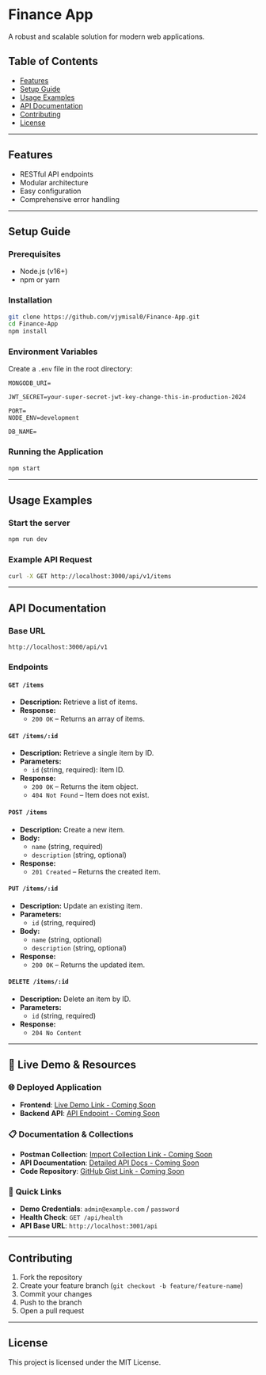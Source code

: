 # Finance App 

A robust and scalable solution for modern web applications.

## Table of Contents

- [Features](#features)
- [Setup Guide](#setup-guide)
- [Usage Examples](#usage-examples)
- [API Documentation](#api-documentation)
- [Contributing](#contributing)
- [License](#license)

---

## Features

- RESTful API endpoints
- Modular architecture
- Easy configuration
- Comprehensive error handling

---

## Setup Guide

### Prerequisites

- Node.js (v16+)
- npm or yarn

### Installation

```bash
git clone https://github.com/vjymisal0/Finance-App.git
cd Finance-App
npm install
```

### Environment Variables

Create a `.env` file in the root directory:

```env
MONGODB_URI=

JWT_SECRET=your-super-secret-jwt-key-change-this-in-production-2024

PORT=
NODE_ENV=development

DB_NAME=
```

### Running the Application

```bash
npm start
```

---

## Usage Examples

### Start the server

```bash
npm run dev
```

### Example API Request

```bash
curl -X GET http://localhost:3000/api/v1/items
```

---

## API Documentation

### Base URL

```
http://localhost:3000/api/v1
```

### Endpoints

#### `GET /items`

- **Description:** Retrieve a list of items.
- **Response:**
    - `200 OK` – Returns an array of items.

#### `GET /items/:id`

- **Description:** Retrieve a single item by ID.
- **Parameters:**
    - `id` (string, required): Item ID.
- **Response:**
    - `200 OK` – Returns the item object.
    - `404 Not Found` – Item does not exist.

#### `POST /items`

- **Description:** Create a new item.
- **Body:**
    - `name` (string, required)
    - `description` (string, optional)
- **Response:**
    - `201 Created` – Returns the created item.

#### `PUT /items/:id`

- **Description:** Update an existing item.
- **Parameters:**
    - `id` (string, required)
- **Body:**
    - `name` (string, optional)
    - `description` (string, optional)
- **Response:**
    - `200 OK` – Returns the updated item.

#### `DELETE /items/:id`

- **Description:** Delete an item by ID.
- **Parameters:**
    - `id` (string, required)
- **Response:**
    - `204 No Content`

---


## 🚀 Live Demo & Resources

### 🌐 **Deployed Application**
- **Frontend**: [Live Demo Link - Coming Soon](#)
- **Backend API**: [API Endpoint - Coming Soon](#)

### 📋 **Documentation & Collections**
- **Postman Collection**: [Import Collection Link - Coming Soon](#)
- **API Documentation**: [Detailed API Docs - Coming Soon](#)
- **Code Repository**: [GitHub Gist Link - Coming Soon](#)

### 🔗 **Quick Links**
- **Demo Credentials**: `admin@example.com` / `password`
- **Health Check**: `GET /api/health`
- **API Base URL**: `http://localhost:3001/api`

---

## Contributing

1. Fork the repository
2. Create your feature branch (`git checkout -b feature/feature-name`)
3. Commit your changes
4. Push to the branch
5. Open a pull request

---

## License

This project is licensed under the MIT License.